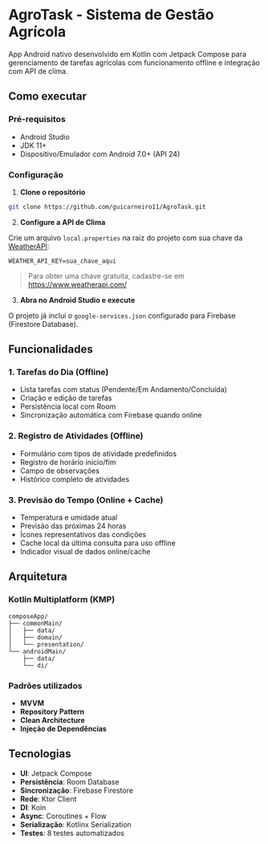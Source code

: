 # AgroTask - Sistema de Gestão Agrícola

App Android nativo desenvolvido em Kotlin com Jetpack Compose para gerenciamento de tarefas agrícolas com funcionamento offline e integração com API de clima.

## Como executar

### Pré-requisitos
- Android Studio
- JDK 11+
- Dispositivo/Emulador com Android 7.0+ (API 24)

### Configuração

1. **Clone o repositório**
```bash
git clone https://github.com/guicarneiro11/AgroTask.git
```

2. **Configure a API de Clima**

Crie um arquivo `local.properties` na raiz do projeto com sua chave da [WeatherAPI](https://www.weatherapi.com/):

```properties
WEATHER_API_KEY=sua_chave_aqui
```

> Para obter uma chave gratuita, cadastre-se em https://www.weatherapi.com/

3. **Abra no Android Studio e execute**

O projeto já inclui o `google-services.json` configurado para Firebase (Firestore Database).

## Funcionalidades

### 1. Tarefas do Dia (Offline)
- Lista tarefas com status (Pendente/Em Andamento/Concluída)
- Criação e edição de tarefas
- Persistência local com Room
- Sincronização automática com Firebase quando online

### 2. Registro de Atividades (Offline)
- Formulário com tipos de atividade predefinidos
- Registro de horário início/fim
- Campo de observações
- Histórico completo de atividades

### 3. Previsão do Tempo (Online + Cache)
- Temperatura e umidade atual
- Previsão das próximas 24 horas
- Ícones representativos das condições
- Cache local da última consulta para uso offline
- Indicador visual de dados online/cache

## Arquitetura

### Kotlin Multiplatform (KMP)
```
composeApp/
├── commonMain/    
│   ├── data/    
│   ├── domain/      
│   └── presentation/     
└── androidMain/     
    ├── data/  
    └── di/      
```

### Padrões utilizados
- **MVVM**
- **Repository Pattern**
- **Clean Architecture**
- **Injeção de Dependências**

## Tecnologias
- **UI**: Jetpack Compose
- **Persistência**: Room Database
- **Sincronização**: Firebase Firestore
- **Rede**: Ktor Client
- **DI**: Koin
- **Async**: Coroutines + Flow
- **Serialização**: Kotlinx Serialization
- **Testes**: 8 testes automatizados